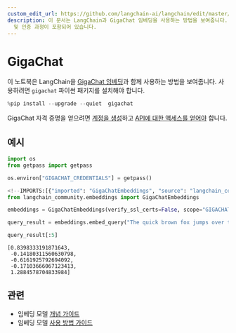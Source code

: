```yaml
---
custom_edit_url: https://github.com/langchain-ai/langchain/edit/master/docs/docs/integrations/text_embedding/gigachat.ipynb
description: 이 문서는 LangChain과 GigaChat 임베딩을 사용하는 방법을 보여줍니다. GigaChat API 사용을 위한 설치
  및 인증 과정이 포함되어 있습니다.
---
```


# GigaChat
이 노트북은 LangChain을 [GigaChat 임베딩](https://developers.sber.ru/portal/products/gigachat)과 함께 사용하는 방법을 보여줍니다. 사용하려면 `gigachat` 파이썬 패키지를 설치해야 합니다.

```python
%pip install --upgrade --quiet  gigachat
```


GigaChat 자격 증명을 얻으려면 [계정을 생성](https://developers.sber.ru/studio/login)하고 [API에 대한 액세스를 얻어야](https://developers.sber.ru/docs/ru/gigachat/individuals-quickstart) 합니다.

## 예시

```python
import os
from getpass import getpass

os.environ["GIGACHAT_CREDENTIALS"] = getpass()
```


```python
<!--IMPORTS:[{"imported": "GigaChatEmbeddings", "source": "langchain_community.embeddings", "docs": "https://api.python.langchain.com/en/latest/embeddings/langchain_community.embeddings.gigachat.GigaChatEmbeddings.html", "title": "GigaChat"}]-->
from langchain_community.embeddings import GigaChatEmbeddings

embeddings = GigaChatEmbeddings(verify_ssl_certs=False, scope="GIGACHAT_API_PERS")
```


```python
query_result = embeddings.embed_query("The quick brown fox jumps over the lazy dog")
```


```python
query_result[:5]
```


```output
[0.8398333191871643,
 -0.14180311560630798,
 -0.6161925792694092,
 -0.17103666067123413,
 1.2884578704833984]
```


## 관련

- 임베딩 모델 [개념 가이드](/docs/concepts/#embedding-models)
- 임베딩 모델 [사용 방법 가이드](/docs/how_to/#embedding-models)